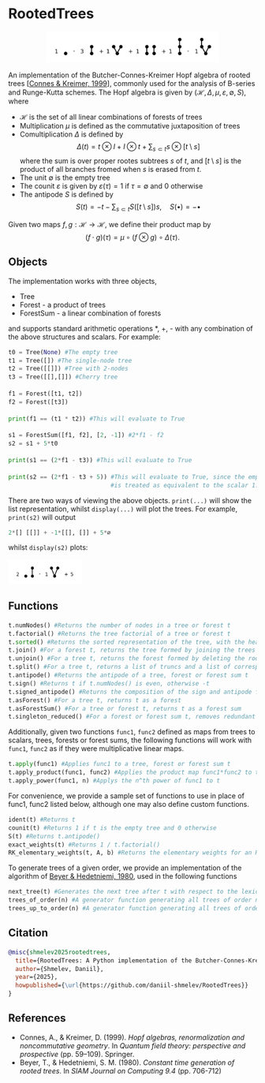 # RootedTrees

<p align="center">
<img src="example_plots/antipode.png" width="350">
</p>

An implementation of the Butcher-Connes-Kreimer Hopf algebra of rooted trees [[Connes & Kreimer, 1999](#reference)], 
commonly used for the analysis of B-series and Runge-Kutta schemes. The Hopf algebra is given by
$(\mathcal{H}, \Delta,\mu,\varepsilon, \emptyset, S)$, where<br>
- $\mathcal{H}$ is the set of all linear combinations of forests of trees
- Multiplication $\mu$ is defined as the commutative juxtaposition of trees
- Comultiplication $\Delta$ is defined by
$$\Delta(t) = t \otimes I + I \otimes t + \sum_{s \subset t} s \otimes [t\setminus s]$$
where the sum is over proper rootes subtrees $s$ of $t$, and $[t\setminus s]$ is the product of all branches fromed when
$s$ is erased from $t$.
- The unit $\emptyset$ is the empty tree
- The counit $\varepsilon$ is given by $\varepsilon(\tau) = 1$ if $\tau = \emptyset$ and $0$ otherwise
- The antipode $S$ is defined by
$$S(t) = -t - \sum_{s \subset t} S([t \setminus s])s, \quad S(\bullet) = -\bullet$$

Given two maps $f,g : \mathcal{H} \to \mathcal{H}$, we define their product map by
$$(f\cdot g)(\tau) = \mu \circ (f \otimes g) \circ \Delta(\tau).$$

## Objects

The implementation works with three objects,
- Tree
- Forest - a product of trees
- ForestSum - a linear combination of forests

and supports standard arithmetic operations *, +, - with any combination of the above structures and scalars. For example:

```python
t0 = Tree(None) #The empty tree
t1 = Tree([]) #The single-node tree
t2 = Tree([[]]) #Tree with 2-nodes
t3 = Tree([[],[]]) #Cherry tree

f1 = Forest([t1, t2])
f2 = Forest([t3])

print(f1 == (t1 * t2)) #This will evaluate to True

s1 = ForestSum([f1, f2], [2, -1]) #2*f1 - f2
s2 = s1 + 5*t0

print(s1 == (2*f1 - t3)) #This will evaluate to True

print(s2 == (2*f1 - t3 + 5)) #This will evaluate to True, since the empty tree t0
                             #is treated as equivalent to the scalar 1.
```

There are two ways of viewing the above objects. `print(...)` will show the list representation, whilst `display(...)`
will plot the trees. For example, `print(s2)` will output
```python
2*[] [[]] + -1*[[], []] + 5*∅
```
whilst `display(s2)` plots:<br><br>
<img src="example_plots/example.png" width="150">

## Functions

```python
t.numNodes() #Returns the number of nodes in a tree or forest t
t.factorial() #Returns the tree factorial of a tree or forest t
t.sorted() #Returns the sorted representation of the tree, with the heaviest branches moved to the left
t.join() #For a forest t, returns the tree formed by joining the trees of the forest with a common root
t.unjoin() #For a tree t, returns the forest formed by deleting the root
t.split() #For a tree t, returns a list of truncs and a list of corresponding branches, split according to the coproduct Delta
t.antipode() #Returns the antipode of a tree, forest or forest sum t
t.sign() #Returns t if t.numNodes() is even, otherwise -t
t.signed_antipode() #Returns the composition of the sign and antipode functions
t.asForest() #For a tree t, returns t as a forest
t.asForestSum() #For a tree or forest t, returns t as a forest sum
t.singleton_reduced() #For a forest or forest sum t, removes redundant occurences of Tree([]) in each forest
```

Additionally, given two functions `func1`, `func2` defined as maps from trees to scalars, trees, forests or forest sums, the
following functions will work with `func1`, `func2` as if they were multiplicative linear maps.

```python
t.apply(func1) #Applies func1 to a tree, forest or forest sum t
t.apply_product(func1, func2) #Applies the product map func1*func2 to t
t.apply_power(func1, n) #Applys the n^th power of func1 to t
```

For convenience, we provide a sample set of functions to use in place of func1, func2 listed below, although one may also
define custom functions.

```python
ident(t) #Returns t
counit(t) #Returns 1 if t is the empty tree and 0 otherwise
S(t) #Returns t.antipode()
exact_weights(t) #Returns 1 / t.factorial()
RK_elementary_weights(t, A, b) #Returns the elementary weights for an RK scheme with parameters (A,b)
```

To generate trees of a given order, we provide an implementation of the algorithm of [Beyer & Hedetniemi, 1980](#reference),
 used in the following functions
```python
next_tree(t) #Generates the next tree after t with respect to the lexicographic order
trees_of_order(n) #A generator function generating all trees of order n
trees_up_to_order(n) #A generator function generating all trees of order <= n
```

## Citation

```bibtex
@misc{shmelev2025rootedtrees,
  title={RootedTrees: A Python implementation of the Butcher-Connes-Kreimer Hopf algebra of planar rooted trees},
  author={Shmelev, Daniil},
  year={2025},
  howpublished={\url{https://github.com/daniil-shmelev/RootedTrees}}
}
```

## References
<a name="reference"></a>
- Connes, A., & Kreimer, D. (1999). *Hopf algebras, renormalization and noncommutative geometry*. In *Quantum field theory: perspective and prospective* (pp. 59–109). Springer.
- Beyer, T., & Hedetniemi, S. M. (1980). *Constant time generation of rooted trees*. In *SIAM Journal on Computing 9.4* (pp. 706-712)